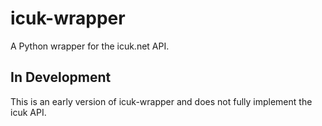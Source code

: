 # icuk-wrapper
A Python wrapper for the icuk.net API.

## In Development
This is an early version of icuk-wrapper and does not fully implement the icuk API.
